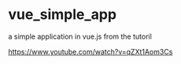 # vue_simple_app

a simple application in vue.js from the tutoril

https://www.youtube.com/watch?v=qZXt1Aom3Cs

